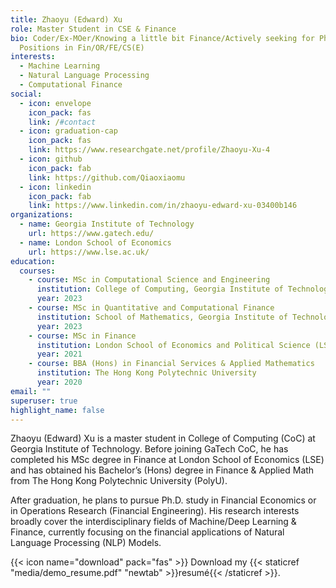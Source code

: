 ```yaml
---
title: Zhaoyu (Edward) Xu
role: Master Student in CSE & Finance
bio: Coder/Ex-MOer/Knowing a little bit Finance/Actively seeking for PhD
  Positions in Fin/OR/FE/CS(E)
interests:
  - Machine Learning
  - Natural Language Processing
  - Computational Finance
social:
  - icon: envelope
    icon_pack: fas
    link: /#contact
  - icon: graduation-cap
    icon_pack: fas
    link: https://www.researchgate.net/profile/Zhaoyu-Xu-4
  - icon: github
    icon_pack: fab
    link: https://github.com/Qiaoxiaomu
  - icon: linkedin
    icon_pack: fab
    link: https://www.linkedin.com/in/zhaoyu-edward-xu-03400b146
organizations:
  - name: Georgia Institute of Technology
    url: https://www.gatech.edu/
  - name: London School of Economics
    url: https://www.lse.ac.uk/
education:
  courses:
    - course: MSc in Computational Science and Engineering
      institution: College of Computing, Georgia Institute of Technology
      year: 2023
    - course: MSc in Quantitative and Computational Finance
      institution: School of Mathematics, Georgia Institute of Technology
      year: 2023
    - course: MSc in Finance
      institution: London School of Economics and Political Science (LSE)
      year: 2021
    - course: BBA (Hons) in Financial Services & Applied Mathematics
      institution: The Hong Kong Polytechnic University
      year: 2020
email: ""
superuser: true
highlight_name: false
---
```

Zhaoyu (Edward) Xu is a master student in College of Computing (CoC) at Georgia Institute of Technology. Before joining GaTech CoC, he has completed his MSc degree in Finance at London School of Economics (LSE) and has obtained his Bachelor’s (Hons) degree in Finance & Applied Math from The Hong Kong Polytechnic University (PolyU).

After graduation, he plans to pursue Ph.D. study in Financial Economics or in Operations Research (Financial Engineering). His research interests broadly cover the interdisciplinary fields of Machine/Deep Learning & Finance, currently focusing on the financial applications of Natural Language Processing (NLP) Models.

{{< icon name="download" pack="fas" >}} Download my {{< staticref "media/demo_resume.pdf" "newtab" >}}resumé{{< /staticref >}}.
